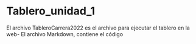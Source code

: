 # Tablero_unidad_1
El archivo TableroCarrera2022 es el archivo para ejecutar el tablero en la web-
El archivo Markdown, contiene el código
